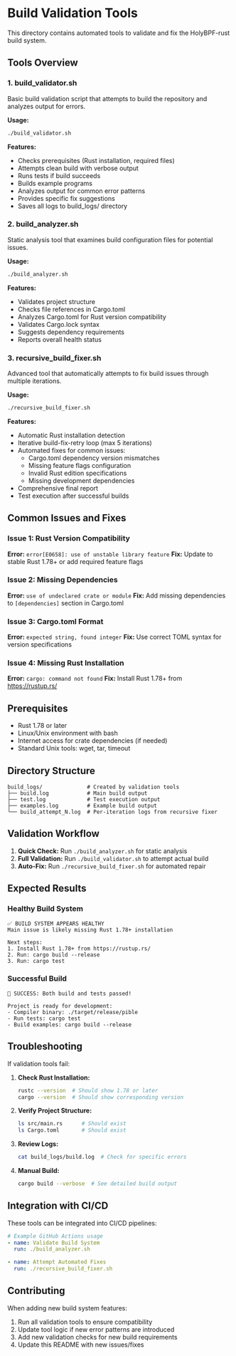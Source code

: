 # Build Validation Tools

This directory contains automated tools to validate and fix the HolyBPF-rust build system.

## Tools Overview

### 1. build_validator.sh
Basic build validation script that attempts to build the repository and analyzes output for errors.

**Usage:**
```bash
./build_validator.sh
```

**Features:**
- Checks prerequisites (Rust installation, required files)
- Attempts clean build with verbose output
- Runs tests if build succeeds
- Builds example programs
- Analyzes output for common error patterns
- Provides specific fix suggestions
- Saves all logs to build_logs/ directory

### 2. build_analyzer.sh
Static analysis tool that examines build configuration files for potential issues.

**Usage:**
```bash
./build_analyzer.sh
```

**Features:**
- Validates project structure
- Checks file references in Cargo.toml
- Analyzes Cargo.toml for Rust version compatibility
- Validates Cargo.lock syntax
- Suggests dependency requirements
- Reports overall health status

### 3. recursive_build_fixer.sh
Advanced tool that automatically attempts to fix build issues through multiple iterations.

**Usage:**
```bash
./recursive_build_fixer.sh
```

**Features:**
- Automatic Rust installation detection
- Iterative build-fix-retry loop (max 5 iterations)
- Automated fixes for common issues:
  - Cargo.toml dependency version mismatches
  - Missing feature flags configuration
  - Invalid Rust edition specifications  
  - Missing development dependencies
- Comprehensive final report
- Test execution after successful builds

## Common Issues and Fixes

### Issue 1: Rust Version Compatibility
**Error:** `error[E0658]: use of unstable library feature`
**Fix:** Update to stable Rust 1.78+ or add required feature flags

### Issue 2: Missing Dependencies
**Error:** `use of undeclared crate or module`
**Fix:** Add missing dependencies to `[dependencies]` section in Cargo.toml

### Issue 3: Cargo.toml Format
**Error:** `expected string, found integer`
**Fix:** Use correct TOML syntax for version specifications

### Issue 4: Missing Rust Installation
**Error:** `cargo: command not found`
**Fix:** Install Rust 1.78+ from https://rustup.rs/

## Prerequisites

- Rust 1.78 or later
- Linux/Unix environment with bash
- Internet access for crate dependencies (if needed)
- Standard Unix tools: wget, tar, timeout

## Directory Structure

```
build_logs/              # Created by validation tools
├── build.log            # Main build output
├── test.log             # Test execution output
├── examples.log         # Example build output
└── build_attempt_N.log  # Per-iteration logs from recursive fixer
```

## Validation Workflow

1. **Quick Check:** Run `./build_analyzer.sh` for static analysis
2. **Full Validation:** Run `./build_validator.sh` to attempt actual build
3. **Auto-Fix:** Run `./recursive_build_fixer.sh` for automated repair

## Expected Results

### Healthy Build System
```
✅ BUILD SYSTEM APPEARS HEALTHY
Main issue is likely missing Rust 1.78+ installation

Next steps:
1. Install Rust 1.78+ from https://rustup.rs/
2. Run: cargo build --release
3. Run: cargo test
```

### Successful Build
```
🎉 SUCCESS: Both build and tests passed!

Project is ready for development:
- Compiler binary: ./target/release/pible
- Run tests: cargo test
- Build examples: cargo build --release
```

## Troubleshooting

If validation tools fail:

1. **Check Rust Installation:**
   ```bash
   rustc --version  # Should show 1.78 or later
   cargo --version  # Should show corresponding version
   ```

2. **Verify Project Structure:**
   ```bash
   ls src/main.rs      # Should exist
   ls Cargo.toml       # Should exist
   ```

3. **Review Logs:**
   ```bash
   cat build_logs/build.log  # Check for specific errors
   ```

4. **Manual Build:**
   ```bash
   cargo build --verbose  # See detailed build output
   ```

## Integration with CI/CD

These tools can be integrated into CI/CD pipelines:

```yaml
# Example GitHub Actions usage
- name: Validate Build System
  run: ./build_analyzer.sh

- name: Attempt Automated Fixes
  run: ./recursive_build_fixer.sh
```

## Contributing

When adding new build system features:

1. Run all validation tools to ensure compatibility
2. Update tool logic if new error patterns are introduced
3. Add new validation checks for new build requirements
4. Update this README with new issues/fixes